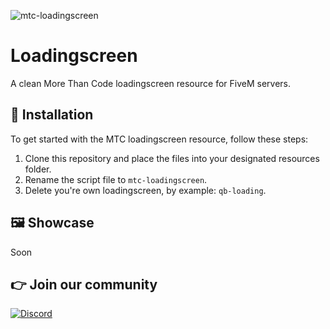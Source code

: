 ![mtc-loadingscreen](https://i.imgur.com/TjCzUM6.png)

# Loadingscreen
A clean More Than Code loadingscreen resource for FiveM servers.

## 🔌 Installation
To get started with the MTC loadingscreen resource, follow these steps:

1. Clone this repository and place the files into your designated resources folder.
2. Rename the script file to ```mtc-loadingscreen```.
3. Delete you're own loadingscreen, by example: ```qb-loading```.

## 🖼️ Showcase

Soon

## 👉 Join our community

[![Discord](https://discord.com/api/guilds/1075048579758035014/widget.png?style=banner2)](https://discord.gg/cFuv5BMWzK)
